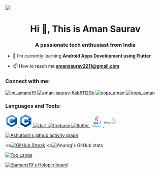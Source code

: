 ![](https://komarev.com/ghpvc/?username=oops-aman&color=blueviolet)

<h1 align="center">Hi 👋, This is Aman Saurav</h1>

<h3 align="center">A passionate tech enthusiast from India</h3>

- 🌱 I’m currently learning **Android Apps Development using Flutter**

- 📫 How to reach me **amansaurav2211@gmail.com**

<h3 align="left">Connect with me:</h3>
<p align="left">
<a href="https://twitter.com/im_amans19" target="blank"><img align="center" src="https://raw.githubusercontent.com/rahuldkjain/github-profile-readme-generator/master/src/images/icons/Social/twitter.svg" alt="im_amans19" height="30" width="40" /></a>
<a href="https://linkedin.com/in/aman-saurav-6ab61120b" target="blank"><img align="center" src="https://raw.githubusercontent.com/rahuldkjain/github-profile-readme-generator/master/src/images/icons/Social/linked-in-alt.svg" alt="aman-saurav-6ab61120b" height="30" width="40" /></a>
<a href="https://www.hackerrank.com/oops_aman" target="blank"><img align="center" src="https://raw.githubusercontent.com/rahuldkjain/github-profile-readme-generator/master/src/images/icons/Social/hackerrank.svg" alt="oops_aman" height="30" width="40" /></a>
<a href="https://www.leetcode.com/oops_aman" target="blank"><img align="center" src="https://raw.githubusercontent.com/rahuldkjain/github-profile-readme-generator/master/src/images/icons/Social/leet-code.svg" alt="oops_aman" height="30" width="40" /></a>
</p>

<h3 align="left">Languages and Tools:</h3>
<p align="left"> <a href="https://www.cprogramming.com/" target="_blank" rel="noreferrer"> <img src="https://raw.githubusercontent.com/devicons/devicon/master/icons/c/c-original.svg" alt="c" width="40" height="40"/> </a> <a href="https://www.w3schools.com/cpp/" target="_blank" rel="noreferrer"> <img src="https://raw.githubusercontent.com/devicons/devicon/master/icons/cplusplus/cplusplus-original.svg" alt="cplusplus" width="40" height="40"/> </a> <a href="https://dart.dev" target="_blank" rel="noreferrer"> <img src="https://www.vectorlogo.zone/logos/dartlang/dartlang-icon.svg" alt="dart" width="40" height="40"/> </a> <a href="https://firebase.google.com/" target="_blank" rel="noreferrer"> <img src="https://www.vectorlogo.zone/logos/firebase/firebase-icon.svg" alt="firebase" width="40" height="40"/> </a> <a href="https://flutter.dev" target="_blank" rel="noreferrer"> <img src="https://www.vectorlogo.zone/logos/flutterio/flutterio-icon.svg" alt="flutter" width="40" height="40"/> </a> <a href="https://www.java.com" target="_blank" rel="noreferrer"> <img src="https://raw.githubusercontent.com/devicons/devicon/master/icons/java/java-original.svg" alt="java" width="40" height="40"/> </a> <a href="https://www.mysql.com/" target="_blank" rel="noreferrer"> <img src="https://raw.githubusercontent.com/devicons/devicon/master/icons/mysql/mysql-original-wordmark.svg" alt="mysql" width="40" height="40"/> </a> </p>

[![Ashutosh's github activity graph](https://activity-graph.herokuapp.com/graph?username=oops-aman&theme=github-dark)](https://github.com/ashutosh00710/github-readme-activity-graph)

<a[![GitHub Streak](https://streak-stats.demolab.com/?user=oops-aman&theme=tokyonight_duo)](https://git.io/streak-stats) </a> <a![Anurag's GitHub stats](https://github-readme-stats.vercel.app/api?username=oops-aman&show_icons=true&theme=midnight-purple) </a>

[![Top Langs](https://github-readme-stats.vercel.app/api/top-langs/?username=oops-aman&layout=compact)](https://github.com/anuraghazra/github-readme-stats)


[![@amans19's Holopin board](https://holopin.me/amans19)](https://holopin.io/@amans19)
